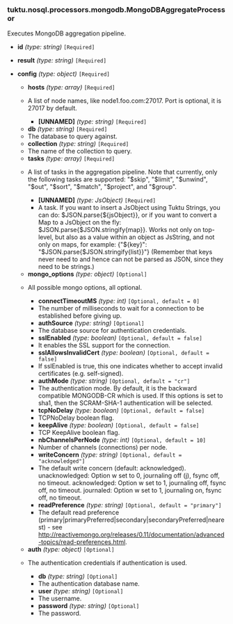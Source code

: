 ### tuktu.nosql.processors.mongodb.MongoDBAggregateProcessor
Executes MongoDB aggregation pipeline.

  * **id** *(type: string)* `[Required]`

  * **result** *(type: string)* `[Required]`

  * **config** *(type: object)* `[Required]`

    * **hosts** *(type: array)* `[Required]`
    - A list of node names, like node1.foo.com:27017. Port is optional, it is 27017 by default.

      * **[UNNAMED]** *(type: string)* `[Required]`

    * **db** *(type: string)* `[Required]`
    - The database to query against.

    * **collection** *(type: string)* `[Required]`
    - The name of the collection to query.

    * **tasks** *(type: array)* `[Required]`
    - A list of tasks in the aggregation pipeline. Note that currently, only the following tasks are supported: "$skip", "$limit", "$unwind", "$out", "$sort", "$match", "$project", and "$group".

      * **[UNNAMED]** *(type: JsObject)* `[Required]`
      - A task. If you want to insert a JsObject using Tuktu Strings, you can do: $JSON.parse{${jsObject}}, or if you want to convert a Map to a JsObject on the fly: $JSON.parse{$JSON.stringify{map}}. Works not only on top-level, but also as a value within an object as JsString, and not only on maps, for example: {"${key}": "$JSON.parse{$JSON.stringify{list}}"} (Remember that keys never need to and hence can not be parsed as JSON, since they need to be strings.)

    * **mongo_options** *(type: object)* `[Optional]`
    - All possible mongo options, all optional.

      * **connectTimeoutMS** *(type: int)* `[Optional, default = 0]`
      - The number of milliseconds to wait for a connection to be established before giving up.

      * **authSource** *(type: string)* `[Optional]`
      - The database source for authentication credentials.

      * **sslEnabled** *(type: boolean)* `[Optional, default = false]`
      - It enables the SSL support for the connection.

      * **sslAllowsInvalidCert** *(type: boolean)* `[Optional, default = false]`
      -  If sslEnabled is true, this one indicates whether to accept invalid certificates (e.g. self-signed).

      * **authMode** *(type: string)* `[Optional, default = "cr"]`
      - The authentication mode. By default, it is the backward compatible MONGODB-CR which is used. If this options is set to sha1, then the SCRAM-SHA-1 authentication will be selected.

      * **tcpNoDelay** *(type: boolean)* `[Optional, default = false]`
      - TCPNoDelay boolean flag.

      * **keepAlive** *(type: boolean)* `[Optional, default = false]`
      - TCP KeepAlive boolean flag.

      * **nbChannelsPerNode** *(type: int)* `[Optional, default = 10]`
      - Number of channels (connections) per node.

      * **writeConcern** *(type: string)* `[Optional, default = "acknowledged"]`
      - The default write concern (default: acknowledged). unacknowledged: Option w set to 0, journaling off (j), fsync off, no timeout. acknowledged: Option w set to 1, journaling off, fsync off, no timeout. journaled: Option w set to 1, journaling on, fsync off, no timeout.

      * **readPreference** *(type: string)* `[Optional, default = "primary"]`
      - The default read preference (primary|primaryPreferred|secondary|secondaryPreferred|nearest) - see http://reactivemongo.org/releases/0.11/documentation/advanced-topics/read-preferences.html.

    * **auth** *(type: object)* `[Optional]`
    - The authentication credentials if authentication is used.

      * **db** *(type: string)* `[Optional]`
      - The authentication database name.

      * **user** *(type: string)* `[Optional]`
      - The username.

      * **password** *(type: string)* `[Optional]`
      - The password.

